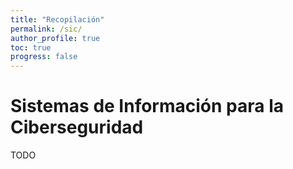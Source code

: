 ```yaml
---
title: "Recopilación"
permalink: /sic/
author_profile: true
toc: true
progress: false
---
```


# Sistemas de Información para la Ciberseguridad

TODO
